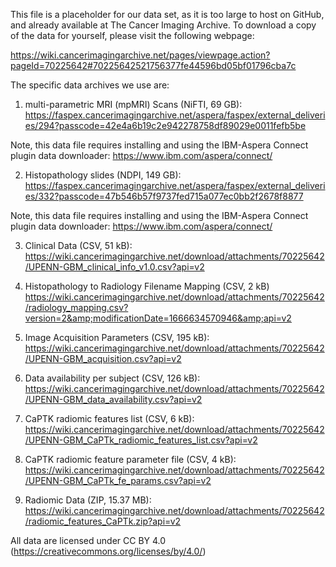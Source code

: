 This file is a placeholder for our data set, as it is too large to host on GitHub, and already available at The Cancer Imaging Archive. To download a copy of the data for yourself, please visit the following webpage: 

https://wiki.cancerimagingarchive.net/pages/viewpage.action?pageId=70225642#70225642521756377fe44596bd05bf01796cba7c

The specific data archives we use are:

1. multi-parametric MRI (mpMRI) Scans (NiFTI, 69 GB): https://faspex.cancerimagingarchive.net/aspera/faspex/external_deliveries/294?passcode=42e4a6b19c2e942278758df89029e0011fefb5be

Note, this data file requires installing and using the IBM-Aspera Connect plugin data downloader: https://www.ibm.com/aspera/connect/

2. Histopathology slides (NDPI, 149 GB): https://faspex.cancerimagingarchive.net/aspera/faspex/external_deliveries/332?passcode=47b546b57f9737fed715a077ec0bb2f2678f8877

Note, this data file requires installing and using the IBM-Aspera Connect plugin data downloader: https://www.ibm.com/aspera/connect/

3. Clinical Data (CSV, 51 kB): https://wiki.cancerimagingarchive.net/download/attachments/70225642/UPENN-GBM_clinical_info_v1.0.csv?api=v2

4. Histopathology to Radiology Filename Mapping (CSV, 2 kB) https://wiki.cancerimagingarchive.net/download/attachments/70225642/radiology_mapping.csv?version=2&amp;modificationDate=1666634570946&amp;api=v2

5. Image Acquisition Parameters (CSV, 195 kB): https://wiki.cancerimagingarchive.net/download/attachments/70225642/UPENN-GBM_acquisition.csv?api=v2

6. Data availability per subject (CSV, 126 kB): https://wiki.cancerimagingarchive.net/download/attachments/70225642/UPENN-GBM_data_availability.csv?api=v2

7. CaPTK radiomic features list (CSV, 6 kB): https://wiki.cancerimagingarchive.net/download/attachments/70225642/UPENN-GBM_CaPTk_radiomic_features_list.csv?api=v2

8. CaPTK radiomic feature parameter file (CSV, 4 kB): https://wiki.cancerimagingarchive.net/download/attachments/70225642/UPENN-GBM_CaPTk_fe_params.csv?api=v2

9. Radiomic Data (ZIP, 15.37 MB): https://wiki.cancerimagingarchive.net/download/attachments/70225642/radiomic_features_CaPTk.zip?api=v2

All data are licensed under CC BY 4.0 (https://creativecommons.org/licenses/by/4.0/)
